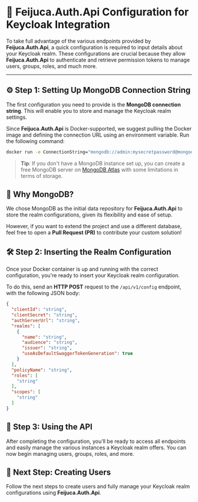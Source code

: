 # 🚀 Feijuca.Auth.Api Configuration for Keycloak Integration

To take full advantage of the various endpoints provided by **Feijuca.Auth.Api**, a quick configuration is required to input details about your Keycloak realm. These configurations are crucial because they allow **Feijuca.Auth.Api** to authenticate and retrieve permission tokens to manage users, groups, roles, and much more.

---

## ⚙️ Step 1: Setting Up MongoDB Connection String

The first configuration you need to provide is the **MongoDB connection string**. This will enable you to store and manage the Keycloak realm settings.

Since **Feijuca.Auth.Api** is Docker-supported, we suggest pulling the Docker image and defining the connection URL using an environment variable. Run the following command:

```bash
docker run -e ConnectionString="mongodb://admin:mysecretpassword@mongodb.local:27017/mydatabase" fmattioli/feijuca-tokenmanager-api:latest
```

> **Tip**: If you don't have a MongoDB instance set up, you can create a free MongoDB server on [MongoDB Atlas](https://www.mongodb.com/products/platform/atlas-database) with some limitations in terms of storage.

## 📂 Why MongoDB?

We chose MongoDB as the initial data repository for **Feijuca.Auth.Api** to store the realm configurations, given its flexibility and ease of setup.

However, if you want to extend the project and use a different database, feel free to open a **Pull Request (PR)** to contribute your custom solution!

## 🛠️ Step 2: Inserting the Realm Configuration

Once your Docker container is up and running with the correct configuration, you're ready to insert your Keycloak realm configuration.

To do this, send an **HTTP POST** request to the `/api/v1/config` endpoint, with the following JSON body:

```json
{
  "clientId": "string",
  "clientSecret": "string",
  "authServerUrl": "string",
  "realms": [
    {
      "name": "string",
      "audience": "string",
      "issuer": "string",
      "useAsDefaultSwaggerTokenGeneration": true
    }
  ],
  "policyName": "string",
  "roles": [
    "string"
  ],
  "scopes": [
    "string"
  ]
}
```

## 🔐 Step 3: Using the API

After completing the configuration, you’ll be ready to access all endpoints and easily manage the various instances a Keycloak realm offers. You can now begin managing users, groups, roles, and more.

## 🚧 Next Step: Creating Users

Follow the next steps to create users and fully manage your Keycloak realm configurations using **Feijuca.Auth.Api**.
